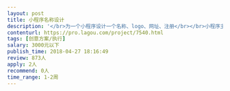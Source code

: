```yaml
---                
layout: post       
title: 小程序名称设计           
description: '</br>为一个小程序设计一个名称、logo、网址、注册</br></br>小程序主要为零售行业（珠宝、皮具、服装、配饰、运动等）提供门店人员的招聘和管理服务</br></br>重点要突出是零售行业的服务产品，2-4个字</br>'     
contenturl: https://pro.lagou.com/project/7540.html      
tags: [创意方案/执行]            
salary: 3000元以下          
publish_time: 2018-04-27 18:16:49         
review: 873人                   
apply: 2人                   
recommend: 0人                   
time_range: 1-2周              
---                 
```

